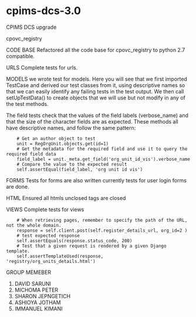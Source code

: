 # cpims-dcs-3.0
CPIMS DCS upgrade

cpovc_registry

CODE BASE
Refactored all the code base for cpovc_registry to python 2.7 compatible.

URLS
Complete tests for urls.

MODELS
we wrote test for models.
Here you will see that we first imported TestCase and derived our test classes from it, using descriptive names so that we can easily identify any failing tests in the test output. We then call setUpTestData() to create objects that we will use but not modify in any of the test methods.

The field tests check that the values of the field labels (verbose_name) and that the size of the character fields are as expected. These methods all have descriptive names, and follow the same pattern:

        # Get an author object to test
        unit = RegOrgUnit.objects.get(id=1)
        # Get the metadata for the required field and use it to query the required field data
        field_label = unit._meta.get_field('org_unit_id_vis').verbose_name
        # Compare the value to the expected result
        self.assertEqual(field_label, 'org unit id vis')

FORMS
Tests for forms are also written
currently tests for user login forms are done.

HTML
Ensured all htmls unclosed tags are closed

VIEWS
Complete tests for views

        # When retrieving pages, remember to specify the path of the URL, not the whole domain.
        response = self.client.post(self.register_details_url, org_id=2 )
        # test expected response
        self.assertEquals(response.status_code, 200)
        # Test that a given request is rendered by a given Django template.
        self.assertTemplateUsed(response, 'registry/org_units_details.html')

GROUP MEMEBER
1. DAVID SARUNI
2. MICHOMA PETER
3. SHARON JEPNGETICH
4. ASHIOYA JOTHAM
5. IMMANUEL KIMANI
